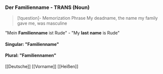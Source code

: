 ### Der Familienname - TRANS   (Noun)

> [!question]- Memorization Phrase
> My deadname, the name my family gave me, was masculine

"Mein **Familienname** ist Rude" - "My **last** **name** is Rude"

#### Singular: "Familienname"
#### Plural: "Familiennamen"



[[Deutsche]]
[[Vorname]]
[[Heißen]]
